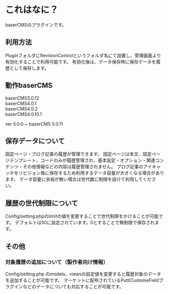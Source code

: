 # これはなに？
baserCMSのプラグインです。

## 利用方法
PluginフォルダにRevisionControlというフォルダ名にて設置し、管理画面より有効化することで利用可能です。
有効化後は、データ保存時に保存データを履歴として保存します。

## 動作baserCMS
baserCMS3.0.12  
baserCMS4.0.1  
baserCMS4.0.2   
baserCMS4.0.10.1  

ver 5.0.0 ~
baserCMS 5.0.11

## 保存データについて
固定ページ・ブログ記事の履歴が管理できます。
固定ページは本文、固定ページテンプレート、コードのみが履歴管理され、基本設定・オプション・関連コンテンツ・その他情報などの内容は履歴管理されません。
ブログ記事のアイキャッチをリビジョン毎に保存するため利用するデータ容量が大きくなる場合があります。
データ容量に余裕が無い場合は世代数に制限を設けて利用してください。

## 履歴の世代制限について
Config/setting.phpのlimitの値を変更することで世代制限をかけることが可能です。
デフォルトは50に設定されています。0とすることで無制限で保存されます。

## その他
### 対象履歴の追加について（製作者向け情報）
Config/setting.php のmodels、viewsの設定値を変更すると履歴対象のデータを追加することが可能です。
マーケットに配布されているPuttiCustomeFieldプラグインなどのデータについても対応することが可能です。
